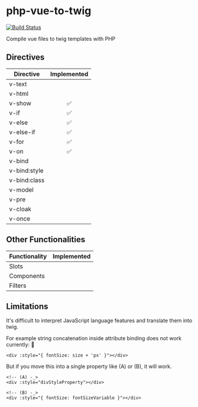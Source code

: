 # php-vue-to-twig

[![Build Status](https://travis-ci.org/Paneon/php-vue-to-twig.svg?branch=master)](https://travis-ci.org/Paneon/php-vue-to-twig)

Compile vue files to twig templates with PHP

## Directives

|Directive|Implemented|
|---------|:---------:|
|v-text||
|v-html||
|v-show|:white_check_mark:|
|v-if|:white_check_mark:|
|v-else|:white_check_mark:|
|v-else-if|:white_check_mark:|
|v-for|:white_check_mark:|
|v-on|:white_check_mark:|
|v-bind||
|v-bind:style||
|v-bind:class||
|v-model||
|v-pre||
|v-cloak||
|v-once||


## Other Functionalities

|Functionality|Implemented|
|:------------|:---------:|
|Slots||
|Components||
|Filters||


## Limitations

It's difficult to interpret JavaScript language features and translate them into twig.

For example string concatenation inside attribute binding does not work currently: :no_entry_sign:

```vue
<div :style="{ fontSize: size + 'px' }"></div> 
```

But if you move this into a single property like (A) or (B), it will work.

```vue
<!-- (A) -_>
<div :style="divStyleProperty"></div> 

<!-- (B) -_>
<div :style="{ fontSize: fontSizeVariable }"></div> 
```